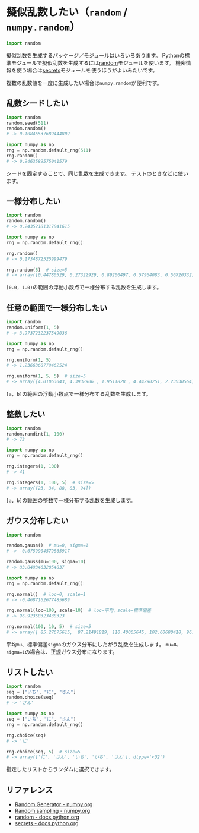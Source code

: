 # 擬似乱数したい（``random`` / ``numpy.random``）

```python
import random
```

擬似乱数を生成するパッケージ／モジュールはいろいろあります。
Pythonの標準モジュールで擬似乱数を生成するには[random](https://docs.python.org/ja/3/library/random.html)モジュールを使います。
機密情報を使う場合は[secrets](https://docs.python.org/ja/3/library/secrets.html)モジュールを使うほうがよいみたいです。

複数の乱数値を一度に生成したい場合は``numpy.random``が便利です。

## 乱数シードしたい

```python
import random
random.seed(511)
random.random()
# -> 0.10846537689444802
```

```python
import numpy as np
rng = np.random.default_rng(511)
rng.random()
# -> 0.9463589575041579
```

シードを固定することで、同じ乱数を生成できます。
テストのときなどに使います。

## 一様分布したい

```python
import random
random.random()
# -> 0.24352181317841615
```

```python
import numpy as np
rng = np.random.default_rng()

rng.random()
# -> 0.1734872525999479

rng.random(5)  # size=5
# -> array([0.44780529, 0.27322929, 0.89200497, 0.57964083, 0.56720332])
```

`[0.0, 1.0)`の範囲の浮動小数点で一様分布する乱数を生成します。

## 任意の範囲で一様分布したい

```python
import random
random.uniform(1, 5)
# -> 3.9737232237549036
```

```python
import numpy as np
rng = np.random.default_rng()

rng.uniform(1, 5)
# -> 1.2366360779462524

rng.uniform(1, 5, 5)  # size=5
# -> array([4.01063043, 4.3938906 , 1.9511828 , 4.44290251, 2.23030564])
```

`[a, b]`の範囲の浮動小数点で一様分布する乱数を生成します。

## 整数したい

```python
import random
random.randint(1, 100)
# -> 73
```

```python
import numpy as np
rng = np.random.default_rng()

rng.integers(1, 100)
# -> 41

rng.integers(1, 100, 5)  # size=5
# -> array([23, 34, 88, 83, 94])
```

`[a, b]`の範囲の整数で一様分布する乱数を生成します。

## ガウス分布したい

```python
import random

random.gauss()  # mu=0, sigma=1
# -> -0.6759904579865917

random.gauss(mu=100, sigma=10)
# -> 83.04934632054037
```

```python
import numpy as np
rng = np.random.default_rng()

rng.normal()  # loc=0, scale=1
# -> -0.4687162677485689

rng.normal(loc=100, scale=10)  # loc=平均、scale=標準偏差
# -> 96.92358323438323

rng.normal(100, 10, 5)  # size=5
# -> array([ 85.27675615,  87.21491819, 110.40065645, 102.60680418, 96.21210008])
```

平均`mu`、標準偏差`sigma`のガウス分布にしたがう乱数を生成します。
`mu=0`、`sigma=1`の場合は、正規ガウス分布になります。

## リストしたい

```python
import random
seq = ["いち", "に", "さん"]
random.choice(seq)
# -> 'さん'
```

```python
import numpy as np
seq = ["いち", "に", "さん"]
rng = np.random.default_rng()

rng.choice(seq)
# -> 'に'

rng.choice(seq, 5)  # size=5
# -> array(['に', 'さん', 'いち', 'いち', 'さん'], dtype='<U2')
```

指定したリストからランダムに選択できます。

## リファレンス

- [Random Generator - numpy.org](https://numpy.org/doc/stable/reference/random/generator.html)
- [Random sampling - numpy.org](https://numpy.org/doc/stable/reference/random/index.html)
- [random - docs.python.org](https://docs.python.org/ja/3/library/random.html)
- [secrets - docs.python.org](https://docs.python.org/ja/3/library/secrets.html)

